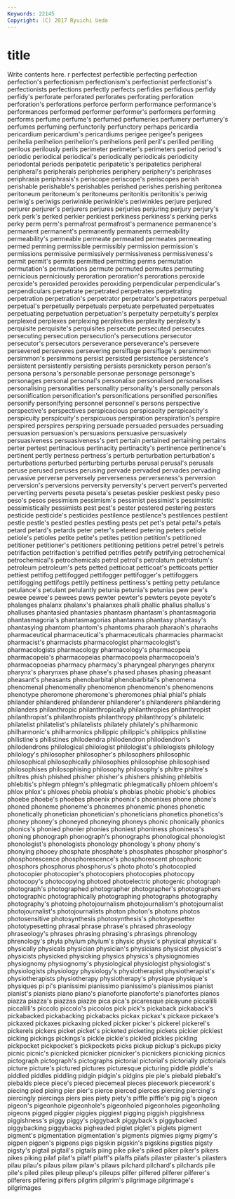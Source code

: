 ```yaml
---
Keywords: 22145 
Copyright: (C) 2017 Ryuichi Ueda
---
```


# title

Write contents here.
r perfectest perfectible perfecting perfection perfection's perfectionism perfectionism's perfectionist
perfectionist's perfectionists perfections perfectly perfects perfidies perfidious perfidy perfidy's perforate
perforated perforates perforating perforation perforation's perforations perforce perform performance performance's
performances performed performer performer's performers performing performs perfume perfume's perfumed
perfumeries perfumery perfumery's perfumes perfuming perfunctorily perfunctory perhaps pericardia pericardium
pericardium's pericardiums perigee perigee's perigees perihelia perihelion perihelion's perihelions peril
peril's perilled perilling perilous perilously perils perimeter perimeter's perimeters period
period's periodic periodical periodical's periodically periodicals periodicity periodontal periods peripatetic
peripatetic's peripatetics peripheral peripheral's peripherals peripheries periphery periphery's periphrases periphrasis
periphrasis's periscope periscope's periscopes perish perishable perishable's perishables perished perishes
perishing peritonea peritoneum peritoneum's peritoneums peritonitis peritonitis's periwig periwig's periwigs
periwinkle periwinkle's periwinkles perjure perjured perjurer perjurer's perjurers perjures perjuries
perjuring perjury perjury's perk perk's perked perkier perkiest perkiness perkiness's
perking perks perky perm perm's permafrost permafrost's permanence permanence's permanent
permanent's permanently permanents permeability permeability's permeable permeate permeated permeates permeating
permed perming permissible permissibly permission permission's permissions permissive permissively permissiveness
permissiveness's permit permit's permits permitted permitting perms permutation permutation's permutations
permute permuted permutes permuting pernicious perniciously peroration peroration's perorations peroxide
peroxide's peroxided peroxides peroxiding perpendicular perpendicular's perpendiculars perpetrate perpetrated perpetrates
perpetrating perpetration perpetration's perpetrator perpetrator's perpetrators perpetual perpetual's perpetually perpetuals
perpetuate perpetuated perpetuates perpetuating perpetuation perpetuation's perpetuity perpetuity's perplex perplexed
perplexes perplexing perplexities perplexity perplexity's perquisite perquisite's perquisites persecute persecuted
persecutes persecuting persecution persecution's persecutions persecutor persecutor's persecutors perseverance perseverance's
persevere persevered perseveres persevering persiflage persiflage's persimmon persimmon's persimmons persist
persisted persistence persistence's persistent persistently persisting persists persnickety person person's
persona persona's personable personae personage personage's personages personal personal's personalise
personalised personalises personalising personalities personality personality's personally personals personification personification's
personifications personified personifies personify personifying personnel personnel's persons perspective perspective's
perspectives perspicacious perspicacity perspicacity's perspicuity perspicuity's perspicuous perspiration perspiration's perspire
perspired perspires perspiring persuade persuaded persuades persuading persuasion persuasion's persuasions
persuasive persuasively persuasiveness persuasiveness's pert pertain pertained pertaining pertains perter
pertest pertinacious pertinacity pertinacity's pertinence pertinence's pertinent pertly pertness pertness's
perturb perturbation perturbation's perturbations perturbed perturbing perturbs perusal perusal's perusals
peruse perused peruses perusing pervade pervaded pervades pervading pervasive perverse
perversely perverseness perverseness's perversion perversion's perversions perversity perversity's pervert pervert's
perverted perverting perverts peseta peseta's pesetas peskier peskiest pesky peso
peso's pesos pessimism pessimism's pessimist pessimist's pessimistic pessimistically pessimists pest
pest's pester pestered pestering pesters pesticide pesticide's pesticides pestilence pestilence's
pestilences pestilent pestle pestle's pestled pestles pestling pests pet pet's
petal petal's petals petard petard's petards peter peter's petered petering
peters petiole petiole's petioles petite petite's petites petition petition's petitioned
petitioner petitioner's petitioners petitioning petitions petrel petrel's petrels petrifaction petrifaction's
petrified petrifies petrify petrifying petrochemical petrochemical's petrochemicals petrol petrol's petrolatum
petrolatum's petroleum petroleum's pets petted petticoat petticoat's petticoats pettier pettiest
pettifog pettifogged pettifogger pettifogger's pettifoggers pettifogging pettifogs pettily pettiness pettiness's
petting petty petulance petulance's petulant petulantly petunia petunia's petunias pew
pew's pewee pewee's pewees pews pewter pewter's pewters peyote peyote's
phalanges phalanx phalanx's phalanxes phalli phallic phallus phallus's phalluses phantasied
phantasies phantasm phantasm's phantasmagoria phantasmagoria's phantasmagorias phantasms phantasy phantasy's phantasying
phantom phantom's phantoms pharaoh pharaoh's pharaohs pharmaceutical pharmaceutical's pharmaceuticals pharmacies
pharmacist pharmacist's pharmacists pharmacologist pharmacologist's pharmacologists pharmacology pharmacology's pharmacopeia pharmacopeia's
pharmacopeias pharmacopoeia pharmacopoeia's pharmacopoeias pharmacy pharmacy's pharyngeal pharynges pharynx pharynx's
pharynxes phase phase's phased phases phasing pheasant pheasant's pheasants phenobarbital
phenobarbital's phenomena phenomenal phenomenally phenomenon phenomenon's phenomenons phenotype pheromone pheromone's
pheromones phial phial's phials philander philandered philanderer philanderer's philanderers philandering
philanders philanthropic philanthropically philanthropies philanthropist philanthropist's philanthropists philanthropy philanthropy's philatelic
philatelist philatelist's philatelists philately philately's philharmonic philharmonic's philharmonics philippic philippic's
philippics philistine philistine's philistines philodendra philodendron philodendron's philodendrons philological philologist
philologist's philologists philology philology's philosopher philosopher's philosophers philosophic philosophical philosophically
philosophies philosophise philosophised philosophises philosophising philosophy philosophy's philtre philtre's philtres
phish phished phisher phisher's phishers phishing phlebitis phlebitis's phlegm phlegm's
phlegmatic phlegmatically phloem phloem's phlox phlox's phloxes phobia phobia's phobias
phobic phobic's phobics phoebe phoebe's phoebes phoenix phoenix's phoenixes phone
phone's phoned phoneme phoneme's phonemes phonemic phones phonetic phonetically phonetician
phonetician's phoneticians phonetics phonetics's phoney phoney's phoneyed phoneying phoneys phonic
phonically phonics phonics's phonied phonier phonies phoniest phoniness phoniness's phoning
phonograph phonograph's phonographs phonological phonologist phonologist's phonologists phonology phonology's phony
phony's phonying phooey phosphate phosphate's phosphates phosphor phosphor's phosphorescence phosphorescence's
phosphorescent phosphoric phosphors phosphorus phosphorus's photo photo's photocopied photocopier photocopier's
photocopiers photocopies photocopy photocopy's photocopying photoed photoelectric photogenic photograph photograph's
photographed photographer photographer's photographers photographic photographically photographing photographs photography photography's
photoing photojournalism photojournalism's photojournalist photojournalist's photojournalists photon photon's photons photos
photosensitive photosynthesis photosynthesis's phototypesetter phototypesetting phrasal phrase phrase's phrased phraseology
phraseology's phrases phrasing phrasing's phrasings phrenology phrenology's phyla phylum phylum's
physic physic's physical physical's physically physicals physician physician's physicians physicist
physicist's physicists physicked physicking physics physics's physiognomies physiognomy physiognomy's physiological
physiologist physiologist's physiologists physiology physiology's physiotherapist physiotherapist's physiotherapists physiotherapy physiotherapy's
physique physique's physiques pi pi's pianissimi pianissimo pianissimo's pianissimos pianist
pianist's pianists piano piano's pianoforte pianoforte's pianofortes pianos piazza piazza's
piazzas piazze pica pica's picaresque picayune piccalilli piccalilli's piccolo piccolo's
piccolos pick pick's pickaback pickaback's pickabacked pickabacking pickabacks pickax pickax's
pickaxe pickaxe's pickaxed pickaxes pickaxing picked picker picker's pickerel pickerel's
pickerels pickers picket picket's picketed picketing pickets pickier pickiest picking
pickings pickings's pickle pickle's pickled pickles pickling pickpocket pickpocket's pickpockets
picks pickup pickup's pickups picky picnic picnic's picnicked picnicker picnicker's
picnickers picnicking picnics pictograph pictograph's pictographs pictorial pictorial's pictorially pictorials
picture picture's pictured pictures picturesque picturing piddle piddle's piddled piddles
piddling pidgin pidgin's pidgins pie pie's piebald piebald's piebalds piece
piece's pieced piecemeal pieces piecework piecework's piecing pied pieing pier
pier's pierce pierced pierces piercing piercing's piercingly piercings piers pies
piety piety's piffle piffle's pig pig's pigeon pigeon's pigeonhole pigeonhole's
pigeonholed pigeonholes pigeonholing pigeons pigged piggier piggies piggiest pigging piggish
piggishness piggishness's piggy piggy's piggyback piggyback's piggybacked piggybacking piggybacks pigheaded
piglet piglet's piglets pigment pigment's pigmentation pigmentation's pigments pigmies pigmy
pigmy's pigpen pigpen's pigpens pigs pigskin pigskin's pigskins pigsties pigsty
pigsty's pigtail pigtail's pigtails piing pike pike's piked piker piker's
pikers pikes piking pilaf pilaf's pilaff pilaff's pilaffs pilafs pilaster
pilaster's pilasters pilau pilau's pilaus pilaw pilaw's pilaws pilchard pilchard's
pilchards pile pile's piled piles pileup pileup's pileups pilfer pilfered
pilferer pilferer's pilferers pilfering pilfers pilgrim pilgrim's pilgrimage pilgrimage's pilgrimages
